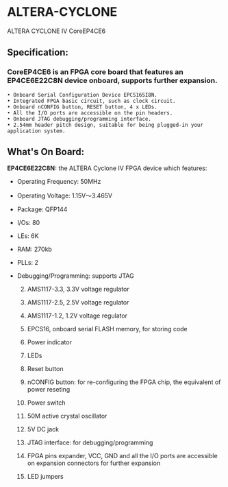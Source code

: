 # ALTERA-CYCLONE
ALTERA CYCLONE IV CoreEP4CE6 
## Specification:
### CoreEP4CE6 is an FPGA core board that features an EP4CE6E22C8N device onboard, supports further expansion.

    • Onboard Serial Configuration Device EPCS16SI8N.
    • Integrated FPGA basic circuit, such as clock circuit.
    • Onboard nCONFIG button, RESET button, 4 x LEDs.
    • All the I/O ports are accessible on the pin headers.
    • Onboard JTAG debugging/programming interface.
    • 2.54mm header pitch design, suitable for being plugged-in your application system.
## What's On Board:

**EP4CE6E22C8N:** the ALTERA Cyclone IV FPGA device which features:
* Operating Frequency: 50MHz
* Operating Voltage: 1.15V～3.465V
* Package: QFP144
* I/Os: 80
* LEs: 6K
* RAM: 270kb
* PLLs: 2
* Debugging/Programming: supports JTAG

    2. AMS1117-3.3, 3.3V voltage regulator
    3. AMS1117-2.5, 2.5V voltage regulator
    4. AMS1117-1.2, 1.2V voltage regulator
    5. EPCS16, onboard serial FLASH memory, for storing code
    6. Power indicator
    7. LEDs
    8. Reset button
    9. nCONFIG button: for re-configuring the FPGA chip, the equivalent of power reseting
    10. Power switch
    11. 50M active crystal oscillator

    12. 5V DC jack
    13. JTAG interface: for debugging/programming
    14. FPGA pins expander, VCC, GND and all the I/O ports are accessible on expansion connectors for further expansion
    15. LED jumpers


